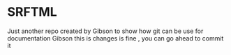# SRFTML
Just another repo created by Gibson to show how git can be use for documentation 
Gibson this is changes is fine , you can go ahead to commit it 
